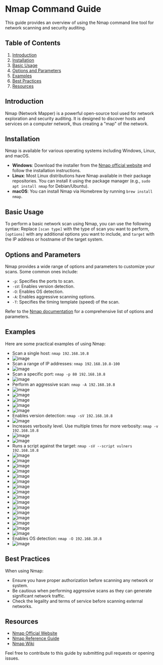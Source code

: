 # Nmap Command Guide

This guide provides an overview of using the Nmap command line tool for network scanning and security auditing.

## Table of Contents
1. [Introduction](#introduction)
2. [Installation](#installation)
3. [Basic Usage](#basic-usage)
4. [Options and Parameters](#options-and-parameters)
5. [Examples](#examples)
6. [Best Practices](#best-practices)
7. [Resources](#resources)

## Introduction
Nmap (Network Mapper) is a powerful open-source tool used for network exploration and security auditing. It is designed to discover hosts and services on a computer network, thus creating a "map" of the network.

## Installation
Nmap is available for various operating systems including Windows, Linux, and macOS. 

- **Windows**: Download the installer from the [Nmap official website](https://nmap.org/download.html) and follow the installation instructions.
- **Linux**: Most Linux distributions have Nmap available in their package repositories. You can install it using the package manager (e.g., `sudo apt install nmap` for Debian/Ubuntu).
- **macOS**: You can install Nmap via Homebrew by running `brew install nmap`.

## Basic Usage
To perform a basic network scan using Nmap, you can use the following syntax:
Replace `[scan type]` with the type of scan you want to perform, `[options]` with any additional options you want to include, and `target` with the IP address or hostname of the target system.

## Options and Parameters
Nmap provides a wide range of options and parameters to customize your scans. Some common ones include:
- `-p`: Specifies the ports to scan.
- `-sV`: Enables version detection.
- `-O`: Enables OS detection.
- `-A`: Enables aggressive scanning options.
- `-T`: Specifies the timing template (speed) of the scan.

Refer to the [Nmap documentation](https://nmap.org/book/man.html) for a comprehensive list of options and parameters.

## Examples
Here are some practical examples of using Nmap:
- Scan a single host: `nmap 192.168.10.8`
- ![image](https://github.com/Umair86247/Nmap-Command-Guide/assets/160429176/3c0ccc21-3298-46f5-91a7-43628a115c45)
- Scan a range of IP addresses: `nmap 192.168.10.8-100`
- ![image](https://github.com/Umair86247/Nmap-Command-Guide/assets/160429176/2d5d6524-3316-49a1-984f-34761b41b040)
- Scan a specific port: `nmap -p 80 192.168.10.8`
- ![image](https://github.com/Umair86247/Nmap-Command-Guide/assets/160429176/c2b35435-a582-4dac-a1e1-aa5047ad4151)
- Perform an aggressive scan: `nmap -A 192.168.10.8`
- ![image](https://github.com/Umair86247/Nmap-Command-Guide/assets/160429176/2fb89966-569c-4fde-9950-81f53e709161)
- ![image](https://github.com/Umair86247/Nmap-Command-Guide/assets/160429176/010f96a2-fda5-4131-885e-413d50fc4dcc)
- ![image](https://github.com/Umair86247/Nmap-Command-Guide/assets/160429176/5d48438a-b873-4055-8a8a-5a39464f9ff8)
- ![image](https://github.com/Umair86247/Nmap-Command-Guide/assets/160429176/7e7048e8-965d-4fae-92aa-7e617550122c)
- ![image](https://github.com/Umair86247/Nmap-Command-Guide/assets/160429176/dc9d98fd-377d-4ab2-b1a1-b62713b667ed)
- Enables version detection: `nmap -sV 192.168.10.8`
- ![image](https://github.com/Umair86247/Nmap-Command-Guide/assets/160429176/8cd69d58-3dda-496b-b291-36c10dc7d25f)
- Increases verbosity level. Use multiple times for more verbosity: `nmap -v 192.168.10.8`
- ![image](https://github.com/Umair86247/Nmap-Command-Guide/assets/160429176/f5e94a34-018a-4112-9b92-1fc6055c8cf3)
- ![image](https://github.com/Umair86247/Nmap-Command-Guide/assets/160429176/d6f3d511-a231-4c36-bd43-3eca4f60c168)
- Runs a script against the target: `nmap -sV --script vulners 192.168.10.8`
- ![image](https://github.com/Umair86247/Nmap-Command-Guide/assets/160429176/d55f53fb-df96-4b76-a56e-164c4d69cf54)
- ![image](https://github.com/Umair86247/Nmap-Command-Guide/assets/160429176/ee71724b-83e1-4315-a685-76da834ce679)
- ![image](https://github.com/Umair86247/Nmap-Command-Guide/assets/160429176/1514b718-fb02-4a88-9311-e481a5fc9c18)
- ![image](https://github.com/Umair86247/Nmap-Command-Guide/assets/160429176/504b39d5-29c5-4da8-92ef-26820d670314)
- ![image](https://github.com/Umair86247/Nmap-Command-Guide/assets/160429176/b46ac241-2b31-461f-84ec-2ef7e931af51)
- ![image](https://github.com/Umair86247/Nmap-Command-Guide/assets/160429176/b2c1af26-b0cb-41ed-b583-b49ff8bde0b4)
- ![image](https://github.com/Umair86247/Nmap-Command-Guide/assets/160429176/d2b8dc4b-3b3f-4797-87df-bbc95e166747)
- ![image](https://github.com/Umair86247/Nmap-Command-Guide/assets/160429176/e83723ac-34d3-4788-a225-a06ef8d34d96)
- ![image](https://github.com/Umair86247/Nmap-Command-Guide/assets/160429176/80a62579-5b06-4369-90b9-2332171dd631)
- ![image](https://github.com/Umair86247/Nmap-Command-Guide/assets/160429176/0537803f-a5f8-4efc-8153-ac4053d628c5)
- ![image](https://github.com/Umair86247/Nmap-Command-Guide/assets/160429176/2b91abd6-4ed8-45a0-a6b4-6573813bf748)
- ![image](https://github.com/Umair86247/Nmap-Command-Guide/assets/160429176/b3ff10d4-bce6-4696-a25a-4948be49b1f1)
- ![image](https://github.com/Umair86247/Nmap-Command-Guide/assets/160429176/f2d14a2f-0004-4138-8b0c-67445aed01f0)
- ![image](https://github.com/Umair86247/Nmap-Command-Guide/assets/160429176/caf75124-5fec-4f99-a820-397d33e57273)
- ![image](https://github.com/Umair86247/Nmap-Command-Guide/assets/160429176/f3459da1-a8b7-4e38-b046-7a4a19c52612)
- ![image](https://github.com/Umair86247/Nmap-Command-Guide/assets/160429176/6408ef2f-0f64-4d54-9c3d-dfabf1e8d711)
- Enables OS detection: `nmap -O 192.168.10.8`
- ![image](https://github.com/Umair86247/Nmap-Command-Guide/assets/160429176/8a4dffc8-c54e-4284-82ca-eebf3f80c442)




## Best Practices
When using Nmap:
- Ensure you have proper authorization before scanning any network or system.
- Be cautious when performing aggressive scans as they can generate significant network traffic.
- Check the legality and terms of service before scanning external networks.

## Resources
- [Nmap Official Website](https://nmap.org/)
- [Nmap Reference Guide](https://nmap.org/book/man.html)
- [Nmap Wiki](https://en.wikipedia.org/wiki/Nmap)

Feel free to contribute to this guide by submitting pull requests or opening issues.

